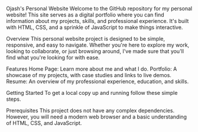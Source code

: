 Ojash's Personal Website
Welcome to the GitHub repository for my personal website! This site serves as a digital portfolio where you can find information about my projects, skills, and professional experience. It's built with HTML, CSS, and a sprinkle of JavaScript to make things interactive.

Overview
This personal website project is designed to be simple, responsive, and easy to navigate. Whether you're here to explore my work, looking to collaborate, or just browsing around, I've made sure that you'll find what you're looking for with ease.

Features
Home Page: Learn more about me and what I do.
Portfolio: A showcase of my projects, with case studies and links to live demos.
Resume: An overview of my professional experience, education, and skills.

Getting Started
To get a local copy up and running follow these simple steps.

Prerequisites
This project does not have any complex dependencies. However, you will need a modern web browser and a basic understanding of HTML, CSS, and JavaScript.

